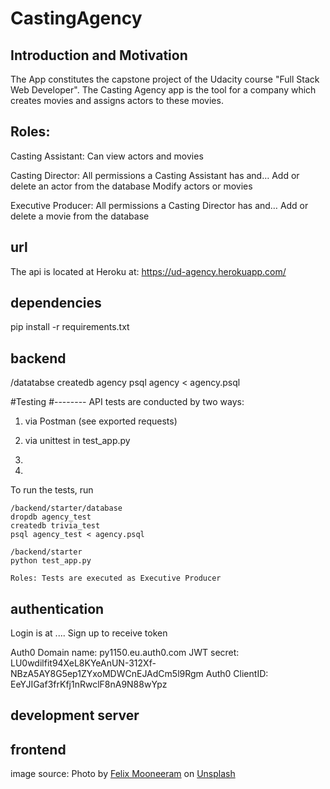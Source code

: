 # CastingAgency


Introduction and Motivation
---------------------------
The App constitutes the capstone project of the Udacity course "Full Stack Web Developer". The Casting Agency app is the tool for a company which creates movies and 
assigns actors to these movies.


Roles:
------
Casting Assistant:
Can view actors and movies

Casting Director:
All permissions a Casting Assistant has and…
Add or delete an actor from the database
Modify actors or movies

Executive Producer:
All permissions a Casting Director has and…
Add or delete a movie from the database


url
---
The api is located at Heroku at:
https://ud-agency.herokuapp.com/ 


dependencies
------------
pip install -r requirements.txt


backend
-------

/datatabse
createdb agency
psql agency < agency.psql



#Testing
#--------
API tests are conducted by two ways:
1) via Postman (see exported requests)
2) via unittest in test_app.py

1)

2)
To run the tests, run
```
/backend/starter/database
dropdb agency_test
createdb trivia_test
psql agency_test < agency.psql

/backend/starter
python test_app.py

Roles: Tests are executed as Executive Producer
```

authentication
---------------
Login is at ....
Sign up to receive token

Auth0 Domain name: py1150.eu.auth0.com
JWT secret: LU0wdilfit94XeL8KYeAnUN-312Xf-NBzA5AY8G5ep1ZYxoMDWCnEJAdCm5l9Rgm
Auth0 ClientID: EeYJIGaf3frKfj1nRwclF8nA9N88wYpz


development server
------------------


frontend
--------

image
source:
<span>Photo by <a href="https://unsplash.com/@felixmooneeram?utm_source=unsplash&amp;utm_medium=referral&amp;utm_content=creditCopyText">Felix Mooneeram</a> on <a href="https://unsplash.com/s/photos/movie?utm_source=unsplash&amp;utm_medium=referral&amp;utm_content=creditCopyText">Unsplash</a></span>



